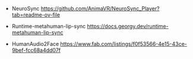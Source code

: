 - NeuroSync https://github.com/AnimaVR/NeuroSync_Player?tab=readme-ov-file

- Runtime-metahuman-lip-sync https://docs.georgy.dev/runtime-metahuman-lip-sync

- HumanAudio2Face https://www.fab.com/listings/f0f53566-4e15-43ce-9bef-fcc68a4dd07f
